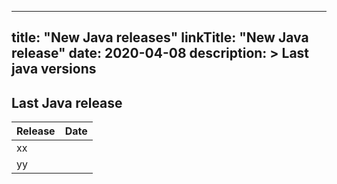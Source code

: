 
---
title: "New Java releases"
linkTitle: "New Java release"
date: 2020-04-08
description: >
  Last java versions
---



## Last Java release


| Release    | Date      
|------------|-----------
| xx         |           
| yy         |           

